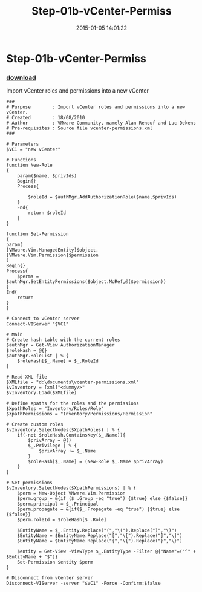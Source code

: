 ﻿---
pid:            5662
parent:         0
children:       
poster:         Leon Scheltema
title:          Step-01b-vCenter-Permiss
date:           2015-01-05 14:01:22
description:    Import vCenter roles and permissions into a new vCenter
format:         posh
---

# Step-01b-vCenter-Permiss

### [download](5662.ps1)  

Import vCenter roles and permissions into a new vCenter

```posh
###
# Purpose        : Import vCenter roles and permissions into a new vCenter.
# Created        : 18/08/2010
# Author         : VMware Community, namely Alan Renouf and Luc Dekens
# Pre-requisites : Source file vcenter-permissions.xml
###

# Parameters
$VC1 = "new vCenter"

# Functions
function New-Role
{
    param($name, $privIds)
    Begin{}
    Process{

        $roleId = $authMgr.AddAuthorizationRole($name,$privIds)
    }
    End{
        return $roleId
    }
}

function Set-Permission
{
param(
[VMware.Vim.ManagedEntity]$object,
[VMware.Vim.Permission]$permission
)
Begin{}
Process{
    $perms = $authMgr.SetEntityPermissions($object.MoRef,@($permission))
}
End{
    return
}
}

# Connect to vCenter server
Connect-VIServer "$VC1"

# Main
# Create hash table with the current roles
$authMgr = Get-View AuthorizationManager
$roleHash = @{}
$authMgr.RoleList | % {
    $roleHash[$_.Name] = $_.RoleId
}

# Read XML file
$XMLfile = "d:\documents\vcenter-permissions.xml"
$vInventory = [xml]"<dummy/>"
$vInventory.Load($XMLfile)

# Define Xpaths for the roles and the permissions
$XpathRoles = "Inventory/Roles/Role"
$XpathPermissions = "Inventory/Permissions/Permission"

# Create custom roles
$vInventory.SelectNodes($XpathRoles) | % {
    if(-not $roleHash.ContainsKey($_.Name)){
        $privArray = @()
        $_.Privilege | % {
            $privArray += $_.Name
        }
        $roleHash[$_.Name] = (New-Role $_.Name $privArray)
    }
}

# Set permissions
$vInventory.SelectNodes($XpathPermissions) | % {
    $perm = New-Object VMware.Vim.Permission
    $perm.group = &{if ($_.Group -eq "true") {$true} else {$false}}
    $perm.principal = $_.Principal
    $perm.propagate = &{if($_.Propagate -eq "true") {$true} else {$false}}
    $perm.roleId = $roleHash[$_.Role]

    $EntityName = $_.Entity.Replace("(","\(").Replace(")","\)")
    $EntityName = $EntityName.Replace("[","\[").Replace("]","\]")
    $EntityName = $EntityName.Replace("{","\{").Replace("}","\}")

    $entity = Get-View -ViewType $_.EntityType -Filter @{"Name"=("^" + $EntityName + "$")}
    Set-Permission $entity $perm
}

# Disconnect from vCenter server
Disconnect-VIServer -server "$VC1" -Force -Confirm:$false
```
